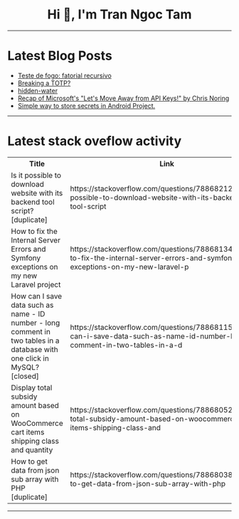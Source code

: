 <h1 align="center">Hi 👋, I'm Tran Ngoc Tam</h1>

---

# Latest Blog Posts 
<!-- BLOG-POST-LIST:START -->
- [Teste de fogo: fatorial recursivo](https://dev.to/alexgarzao/teste-de-fogo-fatorial-recursivo-1hin)
- [Breaking a TOTP?](https://dev.to/not-so-genius/breaking-a-totp-2h9a)
- [hidden-water](https://dev.to/__ed880143c/hidden-water-5ejo)
- [Recap of Microsoft&#39;s &quot;Let&#39;s Move Away from API Keys!&quot; by Chris Noring](https://dev.to/agagag/recap-of-microsofts-lets-move-away-from-api-keys-by-chris-noring-4e5o)
- [Simple way to store secrets in Android Project.](https://dev.to/kiolk/simple-way-to-store-secrets-in-android-project-345k)
<!-- BLOG-POST-LIST:END -->

---

# Latest stack oveflow activity
<table>
  <tr><th>Title</th><th>Link</th></tr>
  <!-- STACKOVERFLOW:START --><tr><td>Is it possible to download website with its backend tool script? [duplicate]</td><td>https://stackoverflow.com/questions/78868212/is-it-possible-to-download-website-with-its-backend-tool-script</td></tr><tr><td>How to fix the Internal Server Errors and Symfony exceptions on my new Laravel project</td><td>https://stackoverflow.com/questions/78868134/how-to-fix-the-internal-server-errors-and-symfony-exceptions-on-my-new-laravel-p</td></tr><tr><td>How can I save data such as name - ID number - long comment in two tables in a database with one click in MySQL? [closed]</td><td>https://stackoverflow.com/questions/78868115/how-can-i-save-data-such-as-name-id-number-long-comment-in-two-tables-in-a-d</td></tr><tr><td>Display total subsidy amount based on WooCommerce cart items shipping class and quantity</td><td>https://stackoverflow.com/questions/78868052/display-total-subsidy-amount-based-on-woocommerce-cart-items-shipping-class-and</td></tr><tr><td>How to get data from json sub array with PHP [duplicate]</td><td>https://stackoverflow.com/questions/78868038/how-to-get-data-from-json-sub-array-with-php</td></tr><!-- STACKOVERFLOW:END -->
</table>

---


